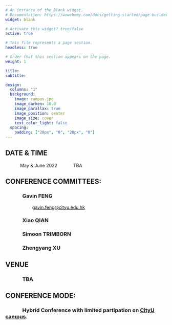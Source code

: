 ```yaml
---
# An instance of the Blank widget.
# Documentation: https://wowchemy.com/docs/getting-started/page-builder/
widget: blank

# Activate this widget? true/false
active: true

# This file represents a page section.
headless: true

# Order that this section appears on the page.
weight: 1

title: 
subtitle:

design:
  columns: "1"
  background:
    image: campus.jpg
    image_darken: 10.0
    image_parallax: true
    image_position: center
    image_size: cover
    text_color_light: false
  spacing:
    padding: ["20px", "0", "20px", "0"]
---
```


## DATE & TIME

&emsp;&emsp;&emsp;     May & June 2022
&emsp;&emsp;&emsp;     TBA

## CONFERENCE COMMITTEES:

### &emsp;&emsp;&emsp;              Gavin FENG 
&emsp;&emsp;&emsp;&emsp;&emsp;&emsp;gavin.feng@cityu.edu.hk
###   &emsp;&emsp;&emsp;           Xiao QIAN 
###   &emsp;&emsp;&emsp;           Simoon TRIMBORN
###   &emsp;&emsp;&emsp;           Zhengyang XU

## VENUE

###     &emsp;&emsp;&emsp;     TBA

## CONFERENCE MODE:

### &emsp;&emsp;&emsp;         Hybrid Conference with limited partipation on [CityU campus](https://www.cityu.edu.hk/).
